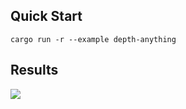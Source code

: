 ## Quick Start

```shell
cargo run -r --example depth-anything
```


## Results

![](https://github.com/jamjamjon/assets/releases/download/depth-anything/demo.png)
